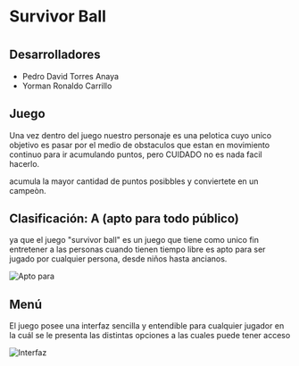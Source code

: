 # Survivor Ball
# 
## Desarrolladores
- Pedro David Torres Anaya
- Yorman Ronaldo Carrillo
## Juego
Una vez dentro del juego nuestro personaje es una pelotica cuyo unico objetivo es pasar por el medio de obstaculos que estan en movimiento continuo para ir acumulando puntos, pero CUIDADO no es nada facil hacerlo.

acumula la mayor cantidad de puntos posibbles y conviertete en un campeòn.

## Clasificación: A (apto para todo público)
ya que el juego "survivor ball" es un juego que tiene como unico fin entretener a las personas cuando tienen tiempo libre es apto para ser jugado por cualquier persona, desde niños hasta ancianos.

![Apto para](https://user-images.githubusercontent.com/75033852/109210363-b5846400-777a-11eb-8543-07e6f8270cf1.png)


## Menú
El juego posee una interfaz sencilla y entendible para cualquier jugador en la cuál se le presenta las distintas opciones a las cuales puede tener acceso 

![Interfaz](https://user-images.githubusercontent.com/75033852/109210597-0d22cf80-777b-11eb-90ba-bfc1b09a9441.png)




